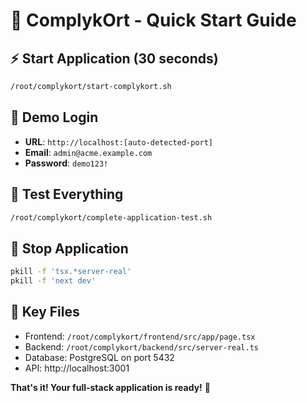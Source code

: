 # 🚀 ComplykOrt - Quick Start Guide

## ⚡ **Start Application (30 seconds)**
```bash
/root/complykort/start-complykort.sh
```

## 🔐 **Demo Login**
- **URL**: `http://localhost:[auto-detected-port]`
- **Email**: `admin@acme.example.com`
- **Password**: `demo123!`

## 🧪 **Test Everything**
```bash
/root/complykort/complete-application-test.sh
```

## 🛑 **Stop Application**
```bash
pkill -f 'tsx.*server-real'
pkill -f 'next dev'
```

## 📁 **Key Files**
- Frontend: `/root/complykort/frontend/src/app/page.tsx`
- Backend: `/root/complykort/backend/src/server-real.ts`
- Database: PostgreSQL on port 5432
- API: http://localhost:3001

**That's it! Your full-stack application is ready!** 🎉
